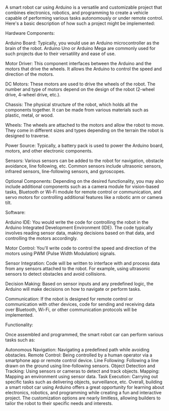A smart robot car using Arduino is a versatile and customizable project that combines electronics, robotics, and programming to create a vehicle capable of performing various tasks autonomously or under remote control. Here's a basic description of how such a project might be implemented:

Hardware Components:

Arduino Board: Typically, you would use an Arduino microcontroller as the brain of the robot. Arduino Uno or Arduino Mega are commonly used for such projects due to their versatility and ease of use.

Motor Driver: This component interfaces between the Arduino and the motors that drive the wheels. It allows the Arduino to control the speed and direction of the motors.

DC Motors: These motors are used to drive the wheels of the robot. The number and type of motors depend on the design of the robot (2-wheel drive, 4-wheel drive, etc.).

Chassis: The physical structure of the robot, which holds all the components together. It can be made from various materials such as plastic, metal, or wood.

Wheels: The wheels are attached to the motors and allow the robot to move. They come in different sizes and types depending on the terrain the robot is designed to traverse.

Power Source: Typically, a battery pack is used to power the Arduino board, motors, and other electronic components.

Sensors: Various sensors can be added to the robot for navigation, obstacle avoidance, line following, etc. Common sensors include ultrasonic sensors, infrared sensors, line-following sensors, and gyroscopes.

Optional Components: Depending on the desired functionality, you may also include additional components such as a camera module for vision-based tasks, Bluetooth or Wi-Fi module for remote control or communication, and servo motors for controlling additional features like a robotic arm or camera tilt.

Software:

Arduino IDE: You would write the code for controlling the robot in the Arduino Integrated Development Environment (IDE). The code typically involves reading sensor data, making decisions based on that data, and controlling the motors accordingly.

Motor Control: You'll write code to control the speed and direction of the motors using PWM (Pulse Width Modulation) signals.

Sensor Integration: Code will be written to interface with and process data from any sensors attached to the robot. For example, using ultrasonic sensors to detect obstacles and avoid collisions.

Decision Making: Based on sensor inputs and any predefined logic, the Arduino will make decisions on how to navigate or perform tasks.

Communication: If the robot is designed for remote control or communication with other devices, code for sending and receiving data over Bluetooth, Wi-Fi, or other communication protocols will be implemented.

Functionality:

Once assembled and programmed, the smart robot car can perform various tasks such as:

Autonomous Navigation: Navigating a predefined path while avoiding obstacles.
Remote Control: Being controlled by a human operator via a smartphone app or remote control device.
Line Following: Following a line drawn on the ground using line-following sensors.
Object Detection and Tracking: Using sensors or cameras to detect and track objects.
Mapping: Mapping an environment using sensor data.
Task Execution: Carrying out specific tasks such as delivering objects, surveillance, etc.
Overall, building a smart robot car using Arduino offers a great opportunity for learning about electronics, robotics, and programming while creating a fun and interactive project. The customization options are nearly limitless, allowing builders to tailor the robot to their specific needs and interests.

